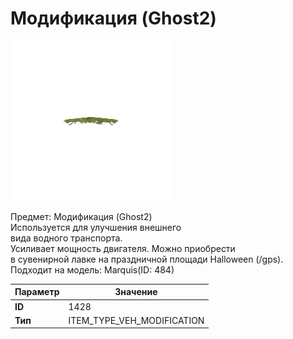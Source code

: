 # Модификация (Ghost2)

![Item Image](../img/1428.webp?raw=true)

Предмет: Модификация (Ghost2)<br>Используется для улучшения внешнего <br>вида водного транспорта.<br>Усиливает мощность двигателя. Можно приобрести<br>в сувенирной лавке на праздничной площади Halloween (/gps).<br>Подходит на модель: Marquis(ID: 484)


| Параметр | Значение |
|----------|----------|
| **ID** | 1428 |
| **Тип** | ITEM_TYPE_VEH_MODIFICATION |

